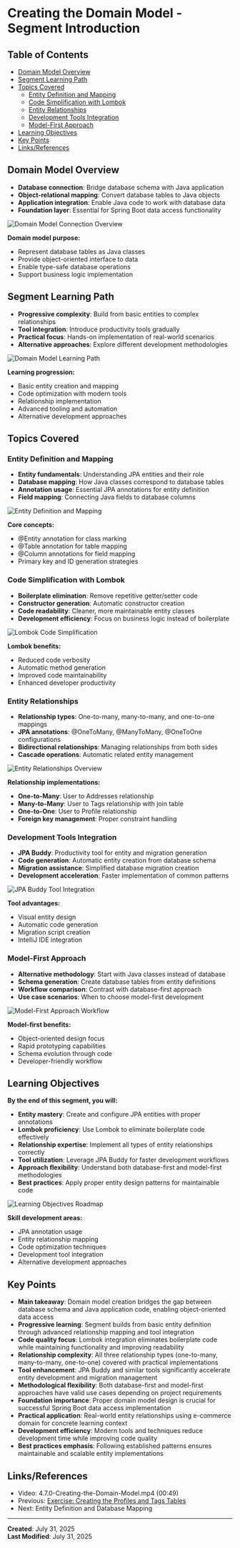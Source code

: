 # Creating the Domain Model - Segment Introduction

<!-- omit from toc -->

## Table of Contents

- [Domain Model Overview](#domain-model-overview)
- [Segment Learning Path](#segment-learning-path)
- [Topics Covered](#topics-covered)
  - [Entity Definition and Mapping](#entity-definition-and-mapping)
  - [Code Simplification with Lombok](#code-simplification-with-lombok)
  - [Entity Relationships](#entity-relationships)
  - [Development Tools Integration](#development-tools-integration)
  - [Model-First Approach](#model-first-approach)
- [Learning Objectives](#learning-objectives)
- [Key Points](#key-points)
- [Links/References](#linksreferences)

## Domain Model Overview

- **Database connection**: Bridge database schema with Java application
- **Object-relational mapping**: Convert database tables to Java objects
- **Application integration**: Enable Java code to work with database data
- **Foundation layer**: Essential for Spring Boot data access functionality

![Domain Model Connection Overview](assets/domain-model-connection-overview.png)

**Domain model purpose:**
- Represent database tables as Java classes
- Provide object-oriented interface to data
- Enable type-safe database operations
- Support business logic implementation

## Segment Learning Path

- **Progressive complexity**: Build from basic entities to complex relationships
- **Tool integration**: Introduce productivity tools gradually
- **Practical focus**: Hands-on implementation of real-world scenarios
- **Alternative approaches**: Explore different development methodologies

![Domain Model Learning Path](assets/domain-model-learning-path.png)

**Learning progression:**
- Basic entity creation and mapping
- Code optimization with modern tools
- Relationship implementation
- Advanced tooling and automation
- Alternative development approaches

## Topics Covered

### Entity Definition and Mapping

- **Entity fundamentals**: Understanding JPA entities and their role
- **Database mapping**: How Java classes correspond to database tables
- **Annotation usage**: Essential JPA annotations for entity definition
- **Field mapping**: Connecting Java fields to database columns

![Entity Definition and Mapping](assets/entity-definition-mapping-diagram.png)

**Core concepts:**
- @Entity annotation for class marking
- @Table annotation for table mapping
- @Column annotations for field mapping
- Primary key and ID generation strategies

### Code Simplification with Lombok

- **Boilerplate elimination**: Remove repetitive getter/setter code
- **Constructor generation**: Automatic constructor creation
- **Code readability**: Cleaner, more maintainable entity classes
- **Development efficiency**: Focus on business logic instead of boilerplate

![Lombok Code Simplification](assets/lombok-code-simplification-example.png)

**Lombok benefits:**
- Reduced code verbosity
- Automatic method generation
- Improved code maintainability
- Enhanced developer productivity

### Entity Relationships

- **Relationship types**: One-to-many, many-to-many, and one-to-one mappings
- **JPA annotations**: @OneToMany, @ManyToMany, @OneToOne configurations
- **Bidirectional relationships**: Managing relationships from both sides
- **Cascade operations**: Automatic related entity management

![Entity Relationships Overview](assets/entity-relationships-overview-diagram.png)

**Relationship implementations:**
- **One-to-Many**: User to Addresses relationship
- **Many-to-Many**: User to Tags relationship with join table
- **One-to-One**: User to Profile relationship
- **Foreign key management**: Proper constraint handling

### Development Tools Integration

- **JPA Buddy**: Productivity tool for entity and migration generation
- **Code generation**: Automatic entity creation from database schema
- **Migration assistance**: Simplified database migration creation
- **Development acceleration**: Faster implementation of common patterns

![JPA Buddy Tool Integration](assets/jpa-buddy-tool-integration.png)

**Tool advantages:**
- Visual entity design
- Automatic code generation
- Migration script creation
- IntelliJ IDE integration

### Model-First Approach

- **Alternative methodology**: Start with Java classes instead of database
- **Schema generation**: Create database tables from entity definitions
- **Workflow comparison**: Contrast with database-first approach
- **Use case scenarios**: When to choose model-first development

![Model-First Approach Workflow](assets/model-first-approach-workflow.png)

**Model-first benefits:**
- Object-oriented design focus
- Rapid prototyping capabilities
- Schema evolution through code
- Developer-friendly workflow

## Learning Objectives

**By the end of this segment, you will:**
- **Entity mastery**: Create and configure JPA entities with proper annotations
- **Lombok proficiency**: Use Lombok to eliminate boilerplate code effectively
- **Relationship expertise**: Implement all types of entity relationships correctly
- **Tool utilization**: Leverage JPA Buddy for faster development workflows
- **Approach flexibility**: Understand both database-first and model-first methodologies
- **Best practices**: Apply proper entity design patterns for maintainable code

![Learning Objectives Roadmap](assets/learning-objectives-roadmap-domain.png)

**Skill development areas:**
- JPA annotation usage
- Entity relationship mapping
- Code optimization techniques
- Development tool integration
- Alternative development approaches

## Key Points

- **Main takeaway**: Domain model creation bridges the gap between database schema and Java application code, enabling object-oriented data access
- **Progressive learning**: Segment builds from basic entity definition through advanced relationship mapping and tool integration
- **Code quality focus**: Lombok integration eliminates boilerplate code while maintaining functionality and improving readability
- **Relationship complexity**: All three relationship types (one-to-many, many-to-many, one-to-one) covered with practical implementations
- **Tool enhancement**: JPA Buddy and similar tools significantly accelerate entity development and migration management
- **Methodological flexibility**: Both database-first and model-first approaches have valid use cases depending on project requirements
- **Foundation importance**: Proper domain model design is crucial for successful Spring Boot data access implementation
- **Practical application**: Real-world entity relationships using e-commerce domain for concrete learning context
- **Development efficiency**: Modern tools and techniques reduce development time while improving code quality
- **Best practices emphasis**: Following established patterns ensures maintainable and scalable entity implementations

## Links/References

- Video: 4.7.0-Creating-the-Domain-Model.mp4 (00:49)
- Previous: [Exercise: Creating the Profiles and Tags Tables](4.6.5-Exercise-Creating-the-Profiles-and-Tags-Tables.md)
- Next: Entity Definition and Database Mapping

---

**Created**: July 31, 2025  
**Last Modified**: July 31, 2025
